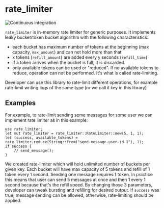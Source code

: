# rate_limiter
![Continuous integration](https://github.com/vvucetic/rate-limiter/workflows/Continuous%20integration/badge.svg?branch=master)

`rate_limiter` is in-memory rate limiter for generic purposes. It implements leaky bucket/token bucket algorithm with the following characteristics:
- each bucket has maximum number of tokens at the beginning (max capacity, `max_amount`) and can not hold more than that
- x tokens (`refill_amount`) are added every y seconds (`refill_time`)
- if a token arrives when the bucket is full, it is discarded.
- only available tokens can be used or "reduced". If no available tokens to reduce, operation can not be performed. It's what is called rate-limiting.

Developer can use this library to rate-limit different operations, for example rate-limit writing logs of the same type (or we call it key in this library)

## Examples

For example, to rate-limit sending some messages for some user we can implement rate limiter as in this example:

```
use rate_limiter;
let mut rate_limiter = rate_limiter::RateLimiter::new(5, 1, 1);
let (success, available_tokens) = rate_limiter.reduce(String::from("send-message-user-id-1"), 1);
if success {
    // send_message();
}
```

We created rate-limiter which will hold unlimited number of buckets per given key. Each bucket will have max capacity of 5 tokens and refill of 1 token every 1 second. Sending one message requires 1 token.
In practice this means that user can send 5 messages at once and then 1 every 1 second because that's the refill speed. By changing those 3 parameters, developer can tweak bursting and refilling for desired output. If `success` was true, message sending can be allowed, otherwise, rate-limiting should be applied.

